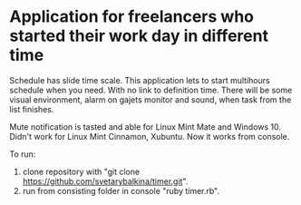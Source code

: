 # Application for freelancers who started their work day in different time
Schedule has slide time scale. 
This application lets to start multihours schedule when you need. 
With no link to definition time. 
There will be some visual environment, alarm on gajets monitor and sound, 
when task from the list finishes.

Mute notification is tasted and able for Linux Mint Mate and Windows 10. Didn't work for Linux Mint Cinnamon, Xubuntu.
Now it works from console.

To run:
1. clone repository with "git clone https://github.com/svetarybalkina/timer.git".
2. run from consisting folder in console "ruby timer.rb".
